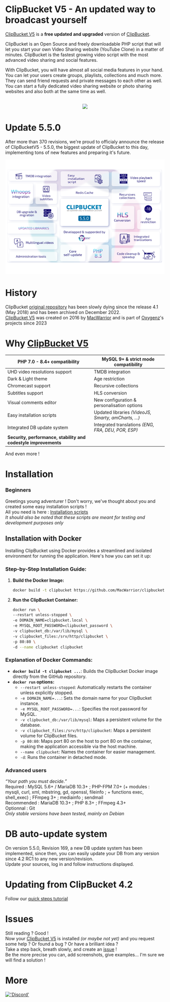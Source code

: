 # ClipBucket V5 - An updated way to broadcast yourself
<a href="https://github.com/MacWarrior/clipbucket-v5">ClipBucket V5</a> is a __free updated and upgraded__ version of <a href="https://github.com/arslancb/clipbucket">ClipBucket</a>.

ClipBucket is an Open Source and freely downloadable PHP script that will let you start your own Video Sharing website (YouTube Clone) in a matter of minutes. ClipBucket is the fastest growing video script with the most advanced video sharing and social features.

With ClipBucket, you will have almost all social media features in your hand. You can let your users create groups, playlists, collections and much more. They can send friend requests and private messages to each other as well.
You can start a fully dedicated video sharing website or photo sharing websites and also both at the same time as well.
<br/><br/>

<p align="center">
  <img src="./upload/images/screenshot.jpg"/>
</p>

# Update 5.5.0
After more than 370 revisions, we're proud to officialy announce the release of ClipBucketV5 - 5.5.0, the biggest update of ClipBucket to this day, implementing tons of new features and preparing it's future.
<p align="center">
    <a href="https://github.com/MacWarrior/clipbucket-v5/releases/tag/5.5.0">
      <img src="./upload/images/release-5.5.0.png" alt="ClipbucketV5 update 5.5.0 features list"/>
    </a>
</p>

# History
ClipBucket <a href="https://github.com/arslancb/clipbucket">original repository</a> has been slowly dying since the release 4.1 (May 2018) and has been archived on December 2022.<br/>
<a href="https://github.com/MacWarrior/clipbucket-v5">ClipBucket V5</a> was created on 2016 by <a href="https://github.com/MacWarrior">MacWarrior</a> and is part of <a href="https://clipbucket.oxygenz.fr/en/" target="_blank">Oxygenz</a>'s projects since 2023

# Why <a href="https://github.com/MacWarrior/clipbucket-v5">ClipBucket V5</a>
| PHP 7.0 - 8.4+ compatibility                                      | MySQL 9+ & strict mode compatibility                      |
|-------------------------------------------------------------------|-----------------------------------------------------------|
| UHD video resolutions support                                     | TMDB integration                                          |
| Dark & Light theme                                                | Age restriction                                           |
| Chromecast support                                                | Recursive collections                                     |
| Subtitles support                                                 | HLS conversion                                            |
| Visual comments editor                                            | New configuration & personalisation options               |
| Easy installation scripts                                         | Updated libraries <i>(VideoJS, Smarty, amCharts, ...)</i> |
| Integrated DB update system                                       | Integrated translations <i>(ENG, FRA, DEU, POR, ESP)</i>  |
| <b>Security, performance, stability and codestyle improvements<b> |                                                           |

And even more !

# Installation
### Beginners
Greetings young adventurer ! Don't worry, we've thought about you and created some easy installation scripts !<br/>
All you need is here : <a href="https://github.com/MacWarrior/clipbucket-v5/tree/master/utils">Installation scripts</a><br/>
<i>It should also be noted that these scripts are meant for testing and development purposes only</i>

## Installation with Docker
Installing ClipBucket using Docker provides a streamlined and isolated environment for running the application. Here's how you can set it up:

### Step-by-Step Installation Guide:
1. **Build the Docker Image:**
   ```bash
   docker build -t clipbucket https://github.com/MacWarrior/clipbucket-v5.git#docker
   ```
2. **Run the ClipBucket Container:**
   ```bash
   docker run \
   --restart unless-stopped \
   -e DOMAIN_NAME=clipbucket.local \
   -e MYSQL_ROOT_PASSWORD=clipbucket_password \
   -v clipbucket_db:/var/lib/mysql \
   -v clipbucket_files:/srv/http/clipbucket \
   -p 80:80 \
   -d --name clipbucket clipbucket
   ```

### Explanation of Docker Commands:
- **`docker build -t clipbucket ...`**: Builds the ClipBucket Docker image directly from the GitHub repository.
- **`docker run` options:**
    - `--restart unless-stopped`: Automatically restarts the container unless explicitly stopped.
    - `-e DOMAIN_NAME=...`: Sets the domain name for your ClipBucket instance.
    - `-e MYSQL_ROOT_PASSWORD=...`: Specifies the root password for MySQL.
    - `-v clipbucket_db:/var/lib/mysql`: Maps a persistent volume for the database.
    - `-v clipbucket_files:/srv/http/clipbucket`: Maps a persistent volume for ClipBucket files.
    - `-p 80:80`: Maps port 80 on the host to port 80 on the container, making the application accessible via the host machine.
    - `--name clipbucket`: Names the container for easier management.
    - `-d`: Runs the container in detached mode.

### Advanced users
<i>“Your path you must decide.”</i><br/>
Required : MySQL 5.6+ / MariaDB 10.3+ ; PHP-FPM 7.0+ (+ modules : mysqli, curl, xml, mbstring, gd, openssl, fileinfo ; + functions exec, shell_exec) ; FFmpeg 3+ ; mediainfo ; sendmail<br/>
Recommended : MariaDB 10.3+ ; PHP 8.3+ ; FFmpeg 4.3+<br/>
Optionnal : Git<br/>
<i>Only stable versions have been tested, mainly on Debian</i>

# DB auto-update system
On version 5.5.0, Revision 169, a new DB update system has been implemented, since then, you can easily update your DB from any version since 4.2 RC1 to any new version/revision.<br/>
Update your sources, log in and follow instructions displayed.

# Updating from ClipBucket 4.2
Follow our [quick steps tutorial](https://github.com/MacWarrior/clipbucket-v5/wiki/Upgrade-from-Clipbucket-4.2)

# Issues
Still reading ? Good !<br/>
Now your <a href="https://github.com/MacWarrior/clipbucket-v5">ClipBucket V5</a> is installed <i>(or maybe not yet)</i> 
and you request some help ? Or found a bug ? Or have a brilliant idea ?<br/>
Take a step back, breath slowly, and create an <a href="https://github.com/MacWarrior/clipbucket-v5/issues">issue</a> !<br/>
Be the more precise you can, add screenshots, give examples... I'm sure we will find a solution !

# More
<a href="https://discord.gg/HDm5CjM">!['Discord'](./upload/images/discord.png "Join us on Discord")</a>